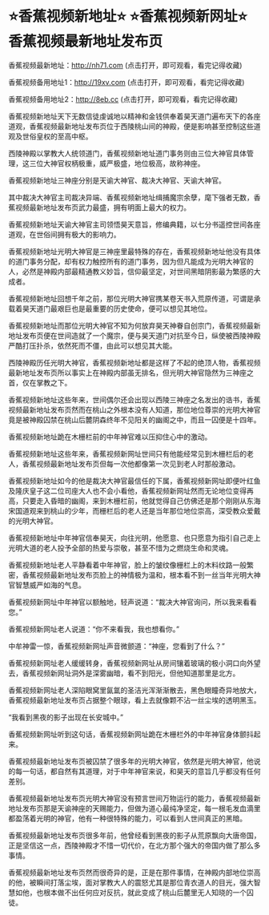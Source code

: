 # ⭐️香蕉视频新地址⭐️ ⭐️香蕉视频新网址⭐️香蕉视频最新地址发布页



香蕉视频最新地址：http://nh71.com (点击打开，即可观看，看完记得收藏)

香蕉视频备用地址1：http://19xv.com (点击打开，即可观看，看完记得收藏)

香蕉视频备用地址2：http://8eb.cc (点击打开，即可观看，看完记得收藏)



香蕉视频新地址天下无数信徒虔诚地以精神和金钱供奉着昊天道门遍布天下的各座道观，香蕉视频最新地址发布页位于西陵桃山间的神殿，便是影响甚至控制这些道观及世俗皇权的至高中枢。

西陵神殿以掌教大人统领道门，香蕉视频新地址道门事务则由三位大神官具体管理，这三位大神官权柄极重，威严极盛，地位极高，故称神座。

香蕉视频新地址三神座分别是天谕大神官、裁决大神官、天谕大神官。

其中裁决大神官主司裁决异端、香蕉视频新地址缉捕魔宗余孽，麾下强者无数，香蕉视频最新地址发布页武力最盛，拥有明面上最大的权力。

香蕉视频新地址天谕大神官主司领悟昊天意旨，修编典籍，以七分书遥控世间各座道观，在世俗间拥有极大的影响力。

香蕉视频新地址光明大神官是三神座里最特殊的存在，香蕉视频新地址他没有具体的道门事务分配，却有权力触控所有的道门事务，因为但凡能成为光明大神官的人，必然是神殿内部最精通教义妙旨，信仰最坚定，对世间黑暗阴影最为繁感的大成者。

香蕉视频新地址回想千年之前，那位光明大神官携某卷天书入荒原传道，可谓是承载着昊天道门最艰巨也是最重要的历史使命，便可以想见其地位。

香蕉视频新地址而那位光明大神官不知为何放弃昊天神眷自创宗门，香蕉视频最新地址发布页便在世间造就了一个魔宗，便与昊天道门对抗至今日，纵使被西陵神殿严酷打压扑杀，依然死而不僵，由此可以想见其大能。

西陵神殿历任光明大神官，香蕉视频新地址都是这样了不起的绝顶人物，香蕉视频最新地址发布页所以事实上在神殿内部虽无排名，但光明大神官隐然为三神座之首，仅在掌教之下。

香蕉视频新地址这些年来，世间偶尔还会出现以西陵三神座之名发出的诰书，香蕉视频最新地址发布页然而在桃山之外根本没有人知道，那位地位尊崇的光明大神官竟是被神殿囚禁在桃山后麓阴森终年不见阳关的幽阁之中，而且一囚便是十四年。

香蕉视频新地址跪在木栅栏前的中年神官难以压抑住心中的激动。

香蕉视频新地址这些年来，香蕉视频新网址世间只有他能经常见到木栅栏后的老人，香蕉视频最新地址发布页但每一次他都像第一次见到老人时那般激动。

香蕉视频新地址如今的他是裁决大神官最信任的下属，香蕉视频新网址即便叶红鱼及隆庆皇子这二位司座大人也不会小看他，香蕉视频新网址然而无论地位变得再高，只要走入昏暗的幽阁，来到木栅栏前，他就觉得自己仿佛还是那个刚刚从东海宋国道观来到桃山的少年，而栅栏后的老人还是当年那位地位崇高，深受教众爱戴的光明大神官。

香蕉视频新地址中年神官信奉昊天，向往光明，他愿意、也只愿意为指引自己走上光明大道的老人投予全部的热爱与崇敬，甚至不惜为之燃烧生命和灵魂。

香蕉视频新地址老人平静看着中年神官，脸上的皱纹像栅栏上的木料纹路一般繁密，香蕉视频最新地址发布页脸上的神情极为温和，根本看不到一丝当年光明大神官智慧威严如海的气息。

香蕉视频新网址中年神官以额触地，轻声说道：“裁决大神官询问，所以我来看看您。”

香蕉视频新网址老人说道：“你不来看我，我也想看你。”

中牟神雷一惊，香蕉视频新网址声音微颤道：“神座，您看到了什么？”

香蕉视频新网址老人缓缓转身，香蕉视频新网址从房间镶着玻璃的极小洞口向外望去，香蕉视频新网址洞外是深雾幽暗，看不到阳光，但他知道那里是北方。

香蕉视频新网址老人深陷眼窝里氤氲的圣洁光浑渐渐散去，黑色眼瞳奇异地放大，香蕉视频最新地址发布页占据整个眼球，看上去就像颗不沾一丝尘埃的透明黑玉。

“我看到黑夜的影子出现在长安城中。”

香蕉视频新网址听到这句话，香蕉视频新网址跪在木栅栏外的中年神官身体颤抖起来。

香蕉视频最新地址发布页被囚禁了很多年的光明大神官，依然是光明大神官，他说的每一句话，都自然有其道理，对于中年神官来说，和昊天的意旨几乎都没有任何差别。

香蕉视频最新地址发布页光明大神官没有预言世间万物运行的能力，香蕉视频最新地址发布页那是天谕神座的天赐能力，但做为道心最纯净坚定，每一根毛发血滴里都盈荡着光明的神官，他有一种很特殊的能力，可以看到人世间真正的黑暗。

香蕉视频最新地址发布页很多年前，他曾经看到黑夜的影子从荒原飘向大唐帝国，正是坚信这一点，西陵神殿才不惜一切代价，在北方那个强大的帝国内做了那么多事情。

香蕉视频最新地址发布页然而很奇异的是，正是在那件事情，在神殿内部地位崇高的他，被瞬间打落尘埃，面对掌教大人的震怒尤其是那位青衣道人的目光，强大智慧如他，也根本做不出任何应对反抗，就此变成了桃山后麓里无人知晓的一个囚徒。

